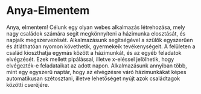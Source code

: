 # Anya-Elmentem
Anya, elmentem!
Célunk egy olyan webes alkalmazás létrehozása, mely nagy családok számára segít megkönnyíteni a házimunka elosztását, és napjaik megszervezését. Alkalmazásunk segítségével a szülők egyszerűen és átláthatóan nyomon követhetik, gyermekeik tevékenységeit.
A felületen a család kioszthatja egymás között a házimunkát, és az egyéb feladatok elvégzését. Ezek mellett pipálással, illetve x-eléssel jelölhetik, hogy elvégezték-e feladataikat az adott napon.
Alkalmazásunk annyiban több, mint egy egyszerű naptár, hogy az elvégzésre váró házimunkákat képes automatikusan szétosztani, illetve lehetőséget nyújt azok családtagok közötti cseréjére. 
